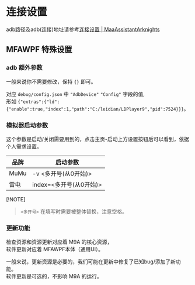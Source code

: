 # 连接设置

adb路径及adb(连接)地址请参考[连接设置 | MaaAssistantArknights](https://maa.plus/docs/zh-cn/manual/connection.html)

## MFAWPF 特殊设置

### adb 额外参数

一般来说你不需要修改，保持 `{}` 即可。

对应 `debug/config.json` 中 `"AdbDevice"` `"Config"` 字段的值,  
形如 `{"extras":{"ld":{"enable":true,"index":1,"path":"C:/leidian/LDPlayer9","pid":7524}}}`。

### 模拟器启动参数

这个参数是启动/关闭需要用到的，点击主页-启动上方设置按钮后可以看到，依据个人需求设置。

| 品牌 | 启动参数 |
| --- | --- |
| MuMu | -v <多开号(从0开始)> |
| 雷电 | index=<多开号(从0开始)> |

[!NOTE]
>
> `<多开号>` 在填写时需要被整体替换，注意空格。

### 更新功能

检查资源和资源更新对应着 M9A 的核心资源，  
软件更新对应着 MFAWPF本体（通用UI）。

一般来说，更新资源是必要的，我们可能在更新中修复了已知bug/添加了新功能。  
软件更新是可选的，不影响 M9A 的运行。
